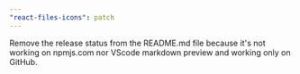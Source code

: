```yaml
---
"react-files-icons": patch
---
```


Remove the release status from the README.md file because it's not working on npmjs.com nor VScode markdown preview and working only on GitHub.
